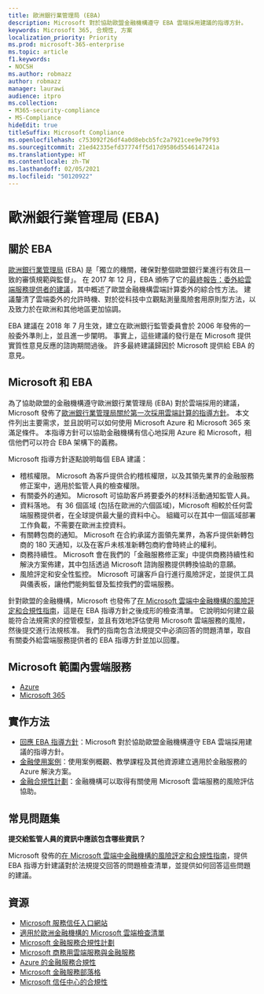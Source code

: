 ```yaml
---
title: 歐洲銀行業管理局 (EBA)
description: Microsoft 對於協助歐盟金融機構遵守 EBA 雲端採用建議的指導方針。
keywords: Microsoft 365, 合規性, 方案
localization_priority: Priority
ms.prod: microsoft-365-enterprise
ms.topic: article
f1.keywords:
- NOCSH
ms.author: robmazz
author: robmazz
manager: laurawi
audience: itpro
ms.collection:
- M365-security-compliance
- MS-Compliance
hideEdit: true
titleSuffix: Microsoft Compliance
ms.openlocfilehash: c753092f26df4a0d8ebcb5fc2a7921cee9e79f93
ms.sourcegitcommit: 21ed42335efd37774ff5d17d9586d5546147241a
ms.translationtype: HT
ms.contentlocale: zh-TW
ms.lasthandoff: 02/05/2021
ms.locfileid: "50120922"
---
```

# <a name="european-banking-authority-eba"></a>歐洲銀行業管理局 (EBA)

## <a name="about-the-eba"></a>關於 EBA

[歐洲銀行業管理局](https://eba.europa.eu/) (EBA) 是「獨立的機關，確保對整個歐盟銀行業進行有效且一致的審慎規範與監督」。 在 2017 年 12 月，EBA 頒佈了它的[最終報告：委外給雲端服務提供者的建議](https://eba.europa.eu/documents/10180/2170121/Final+draft+Recommendations+on+Cloud+Outsourcing+%28EBA-Rec-2017-03%29.pdf/5fa5cdde-3219-4e95-946d-0c0d05494362)，其中概述了歐盟金融機構雲端計算委外的綜合性方法。 建議釐清了雲端委外的允許時機、對於從科技中立觀點測量風險套用原則型方法，以及致力於在歐洲和其他地區更加協調。

EBA 建議在 2018 年 7 月生效，建立在歐洲銀行監管委員會於 2006 年發佈的一般委外準則上，並且進一步闡明。 事實上，這些建議的發行是在 Microsoft 提供實質性意見反應的諮詢期間過後。 許多最終建議歸因於 Microsoft 提供給 EBA 的意見。

## <a name="microsoft-and-the-eba"></a>Microsoft 和 EBA

為了協助歐盟的金融機構遵守歐洲銀行業管理局 (EBA) 對於雲端採用的建議，Microsoft 發佈了[歐洲銀行業管理局關於第一次採用雲端計算的指導方針](https://aka.ms/FinServ-Guide-EuBankAuth)。 本文件列出主要需求，並且說明可以如何使用 Microsoft Azure 和 Microsoft 365 來滿足條件。 本指導方針可以協助金融機構有信心地採用 Azure 和 Microsoft，相信他們可以符合 EBA 架構下的義務。

Microsoft 指導方針逐點說明每個 EBA 建議：

- 稽核權限。 Microsoft 為客戶提供合約稽核權限，以及其領先業界的金融服務修正案中，適用於監管人員的檢查權限。
- 有關委外的通知。 Microsoft 可協助客戶將要委外的材料活動通知監管人員。
- 資料落地。 有 36 個區域 (包括在歐洲的六個區域)，Microsoft 相較於任何雲端服務提供者，在全球提供最大量的資料中心。 組織可以在其中一個區域部署工作負載，不需要在歐洲主控資料。
- 有關轉包商的通知。 Microsoft 在合約承諾方面領先業界，為客戶提供新轉包商的 180 天通知，以及在客戶未核准新轉包商約會時終止的權利。
- 商務持續性。 Microsoft 會在我們的「金融服務修正案」中提供商務持續性和解決方案佈建，其中包括透過 Microsoft 諮詢服務提供轉換協助的意願。
- 風險評定和安全性監控。 Microsoft 可讓客戶自行進行風險評定，並提供工具與儀表板，讓他們能夠監督及監控我們的雲端服務。

針對歐盟的金融機構，Microsoft 也發佈了[在 Microsoft 雲端中金融機構的風險評定和合規性指南](https://aka.ms/RiskGovernanceGuide)，這是在 EBA 指導方針之後成形的檢查清單。 它說明如何建立最能符合法規需求的控管模型，並且有效地評估使用 Microsoft 雲端服務的風險，然後提交進行法規核准。 我們的指南包含法規提交中必須回答的問題清單，取自有關委外給雲端服務提供者的 EBA 指導方針並加以回覆。

## <a name="microsoft-in-scope-cloud-services"></a>Microsoft 範圍內雲端服務

- [Azure](https://aka.ms/AzureCompliance)
- [Microsoft 365](https://aka.ms/o365-compliance-framework)

## <a name="how-to-implement"></a>實作方法

- [回應 EBA 指導方針](https://aka.ms/FinServ-Guide-EuBankAuth)：Microsoft 對於協助歐盟金融機構遵守 EBA 雲端採用建議的指導方針。
- [金融使用案例](/azure/industry/financial/)：使用案例概觀、教學課程及其他資源建立適用於金融服務的 Azure 解決方案。
- [金融合規性計劃](https://aka.ms/FSCP-Print)：金融機構可以取得有關使用 Microsoft 雲端服務的風險評估協助。

## <a name="frequently-asked-questions"></a>常見問題集

**提交給監管人員的資訊中應該包含哪些資訊？**

Microsoft 發佈的[在 Microsoft 雲端中金融機構的風險評定和合規性指南](https://aka.ms/RiskGovernanceGuide)，提供 EBA 指導方針建議對於法規提交回答的問題檢查清單，並提供如何回答這些問題的建議。

## <a name="resources"></a>資源

- [Microsoft 服務信任入口網站](https://aka.ms/STP)
- [適用於歐洲金融機構的 Microsoft 雲端檢查清單](https://query.prod.cms.rt.microsoft.com/cms/api/am/binary/RE4IPF3)
- [Microsoft 金融服務合規性計劃](https://aka.ms/FSCP-Print)
- [Microsoft 商務用雲端服務與金融服務](https://www.microsoft.com/trustcenter/cloudservices/financialservices)
- [Azure 的金融服務合規性](https://azure.microsoft.com/resources/videos/azurecon-2015-financial-services-compliance-in-azure/)
- [Microsoft 金融服務部落格](https://techcommunity.microsoft.com/t5/Financial-Services-Blog/bg-p/FinancialServicesBlog)
- [Microsoft 信任中心的合規性](https://www.microsoft.com/trust-center/compliance/compliance-overview)
